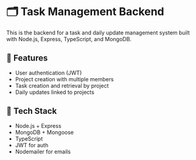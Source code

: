 # 🗂️ Task Management Backend

This is the backend for a task and daily update management system built with Node.js, Express, TypeScript, and MongoDB.

## 🔧 Features

- User authentication (JWT)
- Project creation with multiple members
- Task creation and retrieval by project
- Daily updates linked to projects

## 🚀 Tech Stack

- Node.js + Express
- MongoDB + Mongoose
- TypeScript
- JWT for auth
- Nodemailer for emails
